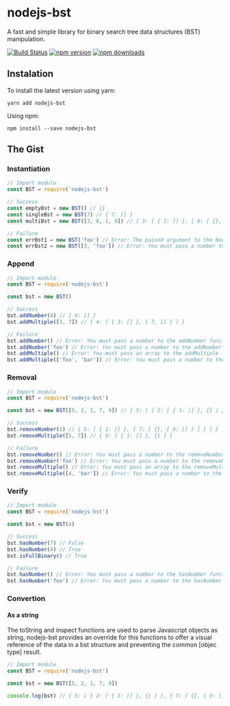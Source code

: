 # nodejs-bst

A fast and simple library for binary search tree data structures (BST) manipulation.

[![Build Status](https://travis-ci.org/nickogar97/nodejs-bst.svg?branch=master)](https://travis-ci.org/nickogar97/nodejs-bst)
[![npm version](https://img.shields.io/npm/v/nodejs-bst.svg?style=flat-square)](https://www.npmjs.com/package/nodejs-bst)
[![npm downloads](https://img.shields.io/npm/dm/nodejs-bst.svg?style=flat-square)](https://www.npmjs.com/package/nodejs-bst)

## Instalation

To install the latest version using yarn:
```
yarn add nodejs-bst
```
Using npm:
```
npm install --save nodejs-bst
```

## The Gist

### Instantiation

```javascript
// Import module
const BST = require('nodejs-bst')

// Success
const emptyBst = new BST() // {}
const singleBst = new BST(7) // { 7: [] }
const multiBst = new BST([3, 6, 1, 9]) // { 3: [ { 1: [] }, { 6: [ {}, { 9: [] } ] } ] }

// Failure
const errBst1 = new BST('foo') // Error: The passed argument to the Node constructor is not valid
const errBst2 = new BST([3, 'foo']) // Error: You must pass a number to the addNumber function
```

### Append

```javascript
// Import module
const BST = require('nodejs-bst')

const bst = new BST()

// Success
bst.addNumber(4) // { 4: [] }
bst.addMultiple([3, 7]) // { 4: [ { 3: [] }, { 7, [] } ] }

// Failure
bst.addNumber() // Error: You must pass a number to the addNumber function
bst.addNumber('foo') // Error: You must pass a number to the addNumber function
bst.addMultiple() // Error: You must pass an array to the addMultiple function
bst.addMultiple(['foo', 'bar']) // Error: You must pass a number to the addNumber function
```

### Removal

```javascript
// Import module
const BST = require('nodejs-bst')

const bst = new BST([5, 2, 1, 7, 9]) // { 5: [ { 2: [ { 1: [] }, {} ] }, { 7: [ {}, { 9: [] } ] } ] }

// Success
bst.removeNumber(2) // { 5: [ { 1: [] }, { 7: [ {}, { 9: [] } ] } ] }
bst.removeMultiple([5, 7]) // { 9: [ { 1: [] }, {} ] }

// Failure
bst.removeNumber() // Error: You must pass a number to the removeNumber function
bst.removeNumber('foo') // Error: You must pass a number to the removeNumber function
bst.removeMultiple() // Error: You must pass an array to the removeMultiple function
bst.removeMultiple([4, 'bar']) // Error: You must pass a number to the removeNumber function
```

### Verify

```javascript
// Import module
const BST = require('nodejs-bst')

const bst = new BST(4)

// Success
bst.hasNumber(7) // False
bst.hasNumber(4) // True
bst.isFullBinary() // True

// Failure
bst.hasNumber() // Error: You must pass a number to the hasNumber function
bst.hasNumber('foo') // Error: You must pass a number to the hasNumber function
```

### Convertion

#### As a string

The toString and inspect functions are used to parse Javascript objects as string, nodejs-bst provides an override for this functions to offer a visual reference of the data in a bst structure and preventing the common [objec type] result.

```javascript
// Import module
const BST = require('nodejs-bst')

const bst = new BST([5, 2, 1, 7, 9])

console.log(bst) // { 5: [ { 2: [ { 1: [] }, {} ] }, { 7: [ {}, { 9: [] } ] } ] }
```